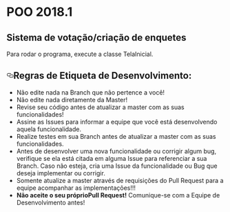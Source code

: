 <h1>POO 2018.1</h1>

<h2>Sistema de votação/criação de enquetes</h2>

Para rodar o programa, execute a classe TelaInicial.

<h2><a id="user-content-regras-de-etiqueta-de-desenvolvimento" class="anchor" aria-hidden="true" href="#regras-de-etiqueta-de-desenvolvimento"><svg class="octicon octicon-link" viewBox="0 0 16 16" version="1.1" width="16" height="16" aria-hidden="true"><path fill-rule="evenodd" d="M4 9h1v1H4c-1.5 0-3-1.69-3-3.5S2.55 3 4 3h4c1.45 0 3 1.69 3 3.5 0 1.41-.91 2.72-2 3.25V8.59c.58-.45 1-1.27 1-2.09C10 5.22 8.98 4 8 4H4c-.98 0-2 1.22-2 2.5S3 9 4 9zm9-3h-1v1h1c1 0 2 1.22 2 2.5S13.98 12 13 12H9c-.98 0-2-1.22-2-2.5 0-.83.42-1.64 1-2.09V6.25c-1.09.53-2 1.84-2 3.25C6 11.31 7.55 13 9 13h4c1.45 0 3-1.69 3-3.5S14.5 6 13 6z"></path></svg></a>Regras de Etiqueta de Desenvolvimento:</h2>
<ul>
<li>Não edite nada na Branch que não pertence a você!</li>
<li>Não edite nada diretamente da Master!</li>
<li>Revise seu código antes de atualizar a master com as suas funcionalidades!</li>
<li>Assine as Issues para informar a equipe que você está desenvolvendo aquela funcionalidade.</li>
<li>Realize testes em sua Branch antes de atualizar a master com as suas funcionalidades.</li>
<li>Antes de desenvolver uma nova funcionalidade ou corrigir algum bug, verifique se ela está citada em alguma Issue para referenciar a sua Branch. Caso não esteja, cria uma Issue da funcionalidade ou Bug que deseja implementar ou corrigir.</li>
<li>Somente atualize a master através de requisições do Pull Request para a equipe acompanhar as implementações!!!</li>
<li><strong>Não aceite o seu próprioPull Request!</strong> Comunique-se com a Equipe de Desenvolvimento antes!</li>
</ul>
